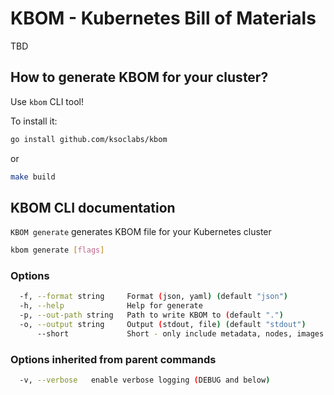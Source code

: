 # KBOM - Kubernetes Bill of Materials

TBD

## How to generate KBOM for your cluster?

Use `kbom` CLI tool!

To install it:

```sh
go install github.com/ksoclabs/kbom
```

or

```sh
make build
```

## KBOM CLI documentation

`KBOM generate` generates KBOM file for your Kubernetes cluster

```sh
kbom generate [flags]
```

### Options

```sh
  -f, --format string     Format (json, yaml) (default "json")
  -h, --help              Help for generate
  -p, --out-path string   Path to write KBOM to (default ".")
  -o, --output string     Output (stdout, file) (default "stdout")
      --short             Short - only include metadata, nodes, images and resources counters
```

### Options inherited from parent commands

```sh
  -v, --verbose   enable verbose logging (DEBUG and below)
```
